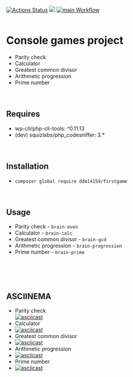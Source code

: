 [![Actions Status](https://github.com/ddm14159/php-project-lvl1/workflows/hexlet-check/badge.svg)](https://github.com/ddm14159/php-project-lvl1/actions)
<a href="https://codeclimate.com/github/codeclimate/codeclimate/maintainability"><img src="https://api.codeclimate.com/v1/badges/a99a88d28ad37a79dbf6/maintainability" /></a>
[![main Workflow](https://github.com/ddm14159/php-project-lvl1/actions/workflows/main.yml/badge.svg?branch=main)](https://github.com/ddm14159/php-project-lvl1/actions/workflows/main.yml)<br /><br />

# Console games project<br />
- Parity check<br />
- Calculator<br />
- Greatest common divisor<br />
- Arithmetic progression<br />
- Prime number<br /><br /><br />

## Requires 
- wp-cli/php-cli-tools: ^0.11.13<br />
- (dev) squizlabs/php_codesniffer: 3.*<br /><br /><br />

## Installation<br />
- `composer global require ddm14159/firstgame`<br /><br /><br />
## Usage<br />
- Parity check - `brain-even`<br />
- Calculator - `brain-calc`<br />
- Greatest common divisor - `brain-gcd`<br />
- Arithmetic progression - `brain-progression`<br />
- Prime number - `brain-prime`<br /><br /><br /><br /><br />



## ASCIINEMA
- Parity check<br />
[![asciicast](https://asciinema.org/a/iwjV1ub49N7bZzg7d95iB9prT.svg)](https://asciinema.org/a/iwjV1ub49N7bZzg7d95iB9prT)<br />
- Calculator<br />
- [![asciicast](https://asciinema.org/a/xKPasCH0ilA0Wyy5ndRi7Y664.svg)](https://asciinema.org/a/xKPasCH0ilA0Wyy5ndRi7Y664)<br />
- Greatest common divisor<br />
- [![asciicast](https://asciinema.org/a/2Av2U91EzKc5ZZYZuv3KwtC3L.svg)](https://asciinema.org/a/2Av2U91EzKc5ZZYZuv3KwtC3L)<br />
- Arithmetic progression<br />
- [![asciicast](https://asciinema.org/a/BywWIjOfnAHtE9JrcpZBJeRoT.svg)](https://asciinema.org/a/BywWIjOfnAHtE9JrcpZBJeRoT)<br />
- Prime number<br />
- [![asciicast](https://asciinema.org/a/BvRHAf1s5FcTNGiVuh93xCD1t.svg)](https://asciinema.org/a/BvRHAf1s5FcTNGiVuh93xCD1t)<br />

